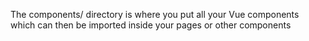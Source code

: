 The components/ directory is where you put all your Vue components which can then be imported inside your pages or other components 